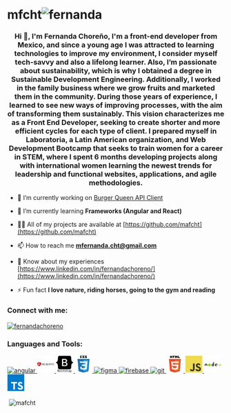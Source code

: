 # mfcht![fernanda](https://github.com/mafcht/mfcht/blob/main/portadaFCHT.png?raw=true)


<h3 align="center">Hi 👋, I'm Fernanda Choreño, I'm a front-end developer from Mexico, and since a young age I was attracted to learning technologies to improve my environment, I consider myself tech-savvy and also a lifelong learner. Also, I’m passionate about sustainability, which is why I obtained a degree in Sustainable Development Engineering. Additionally, I worked in the family business where we grow fruits and marketed them in the community. During those years of experience, I learned to see new ways of improving processes, with the aim of transforming them sustainably. This vision characterizes me as a Front End Developer, seeking to create shorter and more efficient cycles for each type of client. I prepared myself in Laboratoria, a Latin American organization, and Web Development Bootcamp that seeks to train women for a career in STEM, where I spent 6 months developing projects along with international women learning the newest trends for leadership and functional websites, applications, and agile methodologies. </h3>


- 🔭 I’m currently working on [Burger Queen API Client](https://github.com/mafcht/DEV003-burger-queen-api-client)

- 🌱 I’m currently learning **Frameworks (Angular and React)**

- 👨‍💻 All of my projects are available at [https://github.com/mafcht](https://github.com/mafcht)

- 📫 How to reach me **mfernanda.cht@gmail.com**

- 📄 Know about my experiences [https://www.linkedin.com/in/fernandachoreno/](https://www.linkedin.com/in/fernandachoreno/)

- ⚡ Fun fact **I love nature, riding horses, going to the gym and reading**

<h3 align="left">Connect with me:</h3>
<p align="left">
<a href="https://linkedin.com/in/fernandachoreno" target="blank"><img align="center" src="https://raw.githubusercontent.com/rahuldkjain/github-profile-readme-generator/master/src/images/icons/Social/linked-in-alt.svg" alt="fernandachoreno" height="30" width="40" /></a>
</p>

<h3 align="left">Languages and Tools:</h3>
<p align="left"> <a href="https://angular.io" target="_blank" rel="noreferrer"> <img src="https://angular.io/assets/images/logos/angular/angular.svg" alt="angular" width="40" height="40"/> </a> <a href="https://angular.io" target="_blank" rel="noreferrer"> <img src="https://raw.githubusercontent.com/devicons/devicon/master/icons/angularjs/angularjs-original-wordmark.svg" alt="angularjs" width="40" height="40"/> </a> <a href="https://getbootstrap.com" target="_blank" rel="noreferrer"> <img src="https://raw.githubusercontent.com/devicons/devicon/master/icons/bootstrap/bootstrap-plain-wordmark.svg" alt="bootstrap" width="40" height="40"/> </a> <a href="https://www.w3schools.com/css/" target="_blank" rel="noreferrer"> <img src="https://raw.githubusercontent.com/devicons/devicon/master/icons/css3/css3-original-wordmark.svg" alt="css3" width="40" height="40"/> </a> <a href="https://www.figma.com/" target="_blank" rel="noreferrer"> <img src="https://www.vectorlogo.zone/logos/figma/figma-icon.svg" alt="figma" width="40" height="40"/> </a> <a href="https://firebase.google.com/" target="_blank" rel="noreferrer"> <img src="https://www.vectorlogo.zone/logos/firebase/firebase-icon.svg" alt="firebase" width="40" height="40"/> </a> <a href="https://git-scm.com/" target="_blank" rel="noreferrer"> <img src="https://www.vectorlogo.zone/logos/git-scm/git-scm-icon.svg" alt="git" width="40" height="40"/> </a> <a href="https://www.w3.org/html/" target="_blank" rel="noreferrer"> <img src="https://raw.githubusercontent.com/devicons/devicon/master/icons/html5/html5-original-wordmark.svg" alt="html5" width="40" height="40"/> </a> <a href="https://developer.mozilla.org/en-US/docs/Web/JavaScript" target="_blank" rel="noreferrer"> <img src="https://raw.githubusercontent.com/devicons/devicon/master/icons/javascript/javascript-original.svg" alt="javascript" width="40" height="40"/> </a> <a href="https://nodejs.org" target="_blank" rel="noreferrer"> <img src="https://raw.githubusercontent.com/devicons/devicon/master/icons/nodejs/nodejs-original-wordmark.svg" alt="nodejs" width="40" height="40"/> </a> <a href="https://www.typescriptlang.org/" target="_blank" rel="noreferrer"> <img src="https://raw.githubusercontent.com/devicons/devicon/master/icons/typescript/typescript-original.svg" alt="typescript" width="40" height="40"/> </a> </p>

<p>&nbsp;<img align="center" src="https://github-readme-stats.vercel.app/api?username=mafcht&show_icons=true&locale=en" alt="mafcht" /></p>
